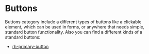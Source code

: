 # Buttons

Buttons category include a different types of buttons like a clickable element, which can be used in forms, or anywhere that needs simple, standard button functionality. Also you can find a different kinds of a standard buttons:

- [rh-primary-button](rh-primary-button.molecule/readme.md)